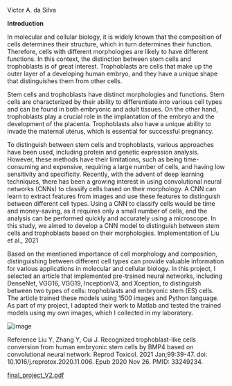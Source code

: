
Victor A. da Silva 

**Introduction**

In molecular and cellular biology, it is widely known that the composition of cells determines their structure, which in turn determines their function. Therefore, cells with different morphologies are likely to have different functions. In this context, the distinction between stem cells and trophoblasts is of great interest. Trophoblasts are cells that make up the outer layer of a developing human embryo, and they have a unique shape that distinguishes them from other cells.

Stem cells and trophoblasts have distinct morphologies and functions. Stem cells are characterized by their ability to differentiate into various cell types and can be found in both embryonic and adult tissues. On the other hand, trophoblasts play a crucial role in the implantation of the embryo and the development of the placenta. Trophoblasts also have a unique ability to invade the maternal uterus, which is essential for successful pregnancy.

To distinguish between stem cells and trophoblasts, various approaches have been used, including protein and genetic expression analysis. However, these methods have their limitations, such as being time-consuming and expensive, requiring a large number of cells, and having low sensitivity and specificity.
Recently, with the advent of deep learning techniques, there has been a growing interest in using convolutional neural networks (CNNs) to classify cells based on their morphology. A CNN can learn to extract features from images and use these features to distinguish between different cell types. Using a CNN to classify cells would be time and money-saving, as it requires only a small number of cells, and the analysis can be performed quickly and accurately using a microscope. In this study, we aimed to develop a CNN model to distinguish between stem cells and trophoblasts based on their morphologies.
Implementation of Liu et al., 2021

Based on the mentioned importance of cell morphology and composition, distinguishing between different cell types can provide valuable information for various applications in molecular and cellular biology. In this project, I selected an article that implemented pre-trained neural networks, including DenseNet, VGG16, VGG19, InceptionV3, and Xception, to distinguish between two types of cells: trophoblasts and embryonic stem (ES) cells. The article trained these models using 1500 images and Python language. As part of my project, I adapted their work to Matlab and tested the trained models using my own images, which I collected in my laboratory.

![image](https://github.com/VictorAllisson/Cell-Sorting-using-Supervised-Learning/assets/33376408/b77db491-d044-4aa8-949d-2fcd2d8b667d)

Reference
Liu Y, Zhang Y, Cui J. Recognized trophoblast-like cells conversion from human embryonic stem cells by BMP4 based on convolutional neural network. Reprod Toxicol. 2021 Jan;99:39-47. doi: 10.1016/j.reprotox.2020.11.006. Epub 2020 Nov 26. PMID: 33249234.


[final_project_V2.pdf](https://github.com/VictorAllisson/Cell-Sorting-using-Supervised-Learning/files/13790533/final_project_V2.pdf)
